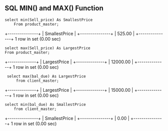 ## SQL MIN() and MAX() Function
```
select min(Sell_price) As SmallestPrice
    From product_master;
```
+---------------+
| SmallestPrice |
+---------------+
|        525.00 |
+---------------+
1 row in set (0.00 sec)
```
select max(Sell_price) As LargestPrice
From product_master;
```
+--------------+
| LargestPrice |
+--------------+
|     12000.00 |
+--------------+
1 row in set (0.00 sec)
```
 select max(bal_due) As LargestPrice
     from client_master;
```
+--------------+
| LargestPrice |
+--------------+
|     15000.00 |
+--------------+
1 row in set (0.00 sec)
```
select min(bal_due) As SmallestPrice
    from client_master;
```
+---------------+
| SmallestPrice |
+---------------+
|          0.00 |
+---------------+
1 row in set (0.00 sec)
